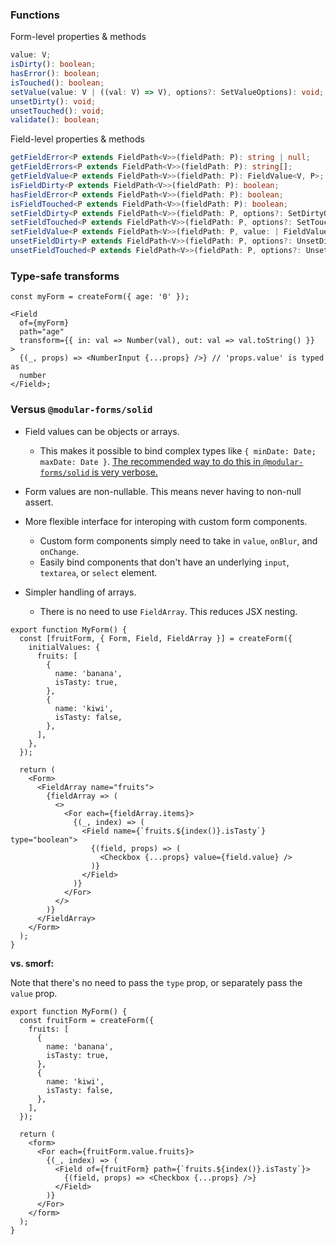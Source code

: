 ### Functions

Form-level properties & methods

```ts
value: V;
isDirty(): boolean;
hasError(): boolean;
isTouched(): boolean;
setValue(value: V | ((val: V) => V), options?: SetValueOptions): void;
unsetDirty(): void;
unsetTouched(): void;
validate(): boolean;
```

Field-level properties & methods

```ts
getFieldError<P extends FieldPath<V>>(fieldPath: P): string | null;
getFieldErrors<P extends FieldPath<V>>(fieldPath: P): string[];
getFieldValue<P extends FieldPath<V>>(fieldPath: P): FieldValue<V, P>;
isFieldDirty<P extends FieldPath<V>>(fieldPath: P): boolean;
hasFieldError<P extends FieldPath<V>>(fieldPath: P): boolean;
isFieldTouched<P extends FieldPath<V>>(fieldPath: P): boolean;
setFieldDirty<P extends FieldPath<V>>(fieldPath: P, options?: SetDirtyOptions): void;
setFieldTouched<P extends FieldPath<V>>(fieldPath: P, options?: SetTouchedOptions): void;
setFieldValue<P extends FieldPath<V>>(fieldPath: P, value: | FieldValue<V, P> | ((val: FieldValue<V, P>) => FieldValue<V, P>), options?: SetValueOptions): void;
unsetFieldDirty<P extends FieldPath<V>>(fieldPath: P, options?: UnsetDirtyOptions): void;
unsetFieldTouched<P extends FieldPath<V>>(fieldPath: P, options?: UnsetTouchedOptions): void;
```

### Type-safe transforms

```tsx
const myForm = createForm({ age: '0' });

<Field
  of={myForm}
  path="age"
  transform={{ in: val => Number(val), out: val => val.toString() }}
>
  {(_, props) => <NumberInput {...props} />} // 'props.value' is typed as
  number
</Field>;
```

### Versus `@modular-forms/solid`

- Field values can be objects or arrays.

  - This makes it possible to bind complex types like `{ minDate: Date; maxDate: Date }`. [The recommended way to do this in `@modular-forms/solid` is very verbose.](https://github.com/fabian-hiller/modular-forms/issues/51#issuecomment-1596244780)

- Form values are non-nullable. This means never having to non-null assert.

- More flexible interface for interoping with custom form components.

  - Custom form components simply need to take in `value`, `onBlur`, and `onChange`.
  - Easily bind components that don't have an underlying `input`, `textarea`, or `select` element.

- Simpler handling of arrays.

  - There is no need to use `FieldArray`. This reduces JSX nesting.

```tsx
export function MyForm() {
  const [fruitForm, { Form, Field, FieldArray }] = createForm({
    initialValues: {
      fruits: [
        {
          name: 'banana',
          isTasty: true,
        },
        {
          name: 'kiwi',
          isTasty: false,
        },
      ],
    },
  });

  return (
    <Form>
      <FieldArray name="fruits">
        {fieldArray => (
          <>
            <For each={fieldArray.items}>
              {(_, index) => (
                <Field name={`fruits.${index()}.isTasty`} type="boolean">
                  {(field, props) => (
                    <Checkbox {...props} value={field.value} />
                  )}
                </Field>
              )}
            </For>
          </>
        )}
      </FieldArray>
    </Form>
  );
}
```

**vs. smorf:**

Note that there's no need to pass the `type` prop, or separately pass the
`value` prop.

```tsx
export function MyForm() {
  const fruitForm = createForm({
    fruits: [
      {
        name: 'banana',
        isTasty: true,
      },
      {
        name: 'kiwi',
        isTasty: false,
      },
    ],
  });

  return (
    <form>
      <For each={fruitForm.value.fruits}>
        {(_, index) => (
          <Field of={fruitForm} path={`fruits.${index()}.isTasty`}>
            {(field, props) => <Checkbox {...props} />}
          </Field>
        )}
      </For>
    </form>
  );
}
```
